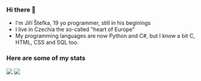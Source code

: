 ### Hi there 👋
- I'm Jiří Štefka, 19 yo programmer, still in his beginings
- I live in Czechia the so-called "heart of Europe"
- My programming languages are now Python and C#, but I know a bit C, HTML, CSS and SQL too.

### Here are some of my stats
<img src="https://github-readme-stats-jiriks74.vercel.app/api?username=jiriks74&theme=tokyonight"/>
<img src="https://github-readme-stats-jiriks74.vercel.app/api/top-langs/?username=jiriks74&hide=html&layout=compact&theme=tokyonight"/>
